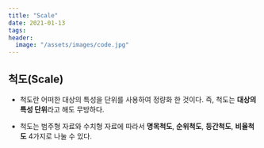 ```yaml
---
title: "Scale"
date: 2021-01-13
tags:
header:
  image: "/assets/images/code.jpg"
---
```


## 척도(Scale)

* 척도란 어떠한 대상의 특성을 단위를 사용하여 정량화 한 것이다. 즉, 척도는 **대상의 특성 단위**라고 해도 무방하다.

* 척도는 범주형 자료와 수치형 자료에 따라서 **명목척도**, **순위척도**, **등간척도**, **비율척도** 4가지로 나눌 수 있다.



# 